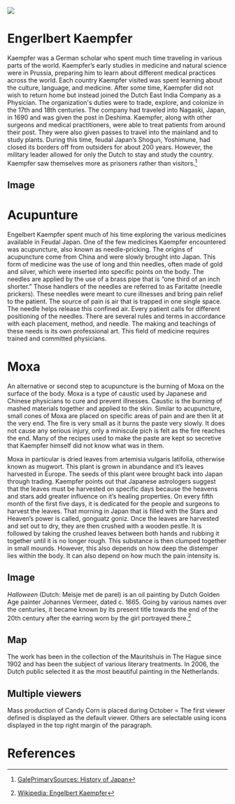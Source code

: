 <a href="https://juncture-digital.org"><img src="https://juncture-digital.org/images/ve-button.png"></a>

<param ve-config 
       title="Engelbert Kaempfer" 
       banner=https://upload.wikimedia.org/wikipedia/commons/4/48/Engelbert_Kaempfer_cartouche.jpg
       layout="vertical">

<!-- Entities discussed throughout the essay are typically defined before the essay text and
     are thus available in all text.  Entity identifiers (QIDs) can be found in either
     Wikipedia or Wikidata (https://www.wikidata.org)> -->
<param ve-entity eid="Q185372"> <!-- Girl with a Pearl Earring painting -->
<param ve-entity eid="Q41264"> <!-- Johannes Vermeer -->
<param ve-entity eid="Q221092"> <!-- Mauritshuis -->
<param ve-entity eid="Q36600"> <!-- The Hague -->

# Engerlbert Kaempfer

Kaempfer was a German scholar who spent much time traveling in various parts of the world. Kaempfer’s early studies in medicine and natural science were in Prussia, preparing him to learn about different medical practices across the world. Each country Kaempfer visited was spent learning about the culture, language, and medicine. After some time, Kaempfer did not wish to return home but instead joined the Dutch East India Company as a Physician. The organization's duties were to trade, explore, and colonize in the 17th and 18th centuries. The company had traveled into Nagaski, Japan, in 1690 and was given the post in Deshima.  Kaempfer, along with other surgeons and medical practitioners, were able to treat patients from around their post. They were also given passes to travel into the mainland and to study plants.  During this time, feudal Japan’s Shogun, Yoshimune,  had closed its borders off from outsiders for about 200 years. However, the military leader allowed for only the Dutch to stay and study the country. Kaempfer saw themselves more as prisoners rather than visitors.[^2]
<param ve-image 
       label="Girl with a Pearl Earring" 
       description="painting by Johannes Vermeer" 
       license="public domain" 
       url="https://upload.wikimedia.org/wikipedia/commons/0/0f/1665_Girl_with_a_Pearl_Earring.jpg">

## Image
<param ve-image
       label="Engelbert Kaempfer"
       description="Kaempfer drawing the map of Japan"
       license="public domain"
       url:"https://upload.wikimedia.org/wikipedia/commons/4/48/Engelbert_Kaempfer_cartouche.jpg>

# Acupunture
Engelbert Kaempfer spent much of his time exploring the various medicines available in Feudal Japan. One of the few medicines Kaempfer encountered was acupuncture, also known as needle-pricking. The origins of acupuncture come from China and were slowly brought into Japan. This form of medicine was the use of long and thin needles, often made of gold and silver, which were inserted into specific points on the body. The needles are applied by the use of a brass pipe that is “one third of an inch shorter.” Those handlers of the needles are referred to as Faritatte (needle prickers). These needles were meant to cure illnesses and bring pain relief to the patient. The source of pain is air that is trapped in one single space. The needle helps release this confined air. Every patient calls for different positioning of the needles. There are several rules and terms in accordance with each placement, method, and needle. The making and teachings of these needs is its own professional art. This field of medicine requires trained and committed physicians.
# Moxa
An alternative or second step to acupuncture is the burning of Moxa on the surface of the body. Moxa is a type of caustic used by Japanese and Chinese physicians to cure and prevent illnesses. Caustic is the burning of mashed materials together and applied to the skin. Similar to acupuncture, small cones of Moxa are placed on specific areas of pain and are then lit at the very end. The fire is very small as it burns the paste very slowly. It does not cause any serious injury, only a miniscule pich is felt as the fire reaches the end. Many of the recipes used to make the paste are kept so secretive that Kaempfer himself did not know what was in them. 

Moxa in particular is dried leaves from artemisia vulgaris latifolia, otherwise known as mugwort. This plant is grown in abundance and it’s leaves harvested in Europe. The seeds of this plant were brought back into Japan through trading. Kaempfer points out that Japanese astrologers suggest that the leaves must be harvested on specific days because the heavens and stars add greater influence on it’s healing properties. On every fifth month of the first five days, it is dedicated for the people and surgeons to harvest the leaves. That morning in Japan that is filled with the Stars and Heaven’s power is called, gonguatz goniz. Once the leaves are harvested and set out to dry, they are then crushed with a wooden pestle. It is followed by taking the crushed leaves between both hands and rubbing it together until it is no longer rough. This substance is then clumped together in small mounds. However, this also depends on how deep the distemper lies within the body. It can also depend on how much the pain intensity is.  
## Image

_Halloween_ (Dutch: Meisje met de parel) is an oil painting by Dutch Golden Age painter Johannes Vermeer, dated c. 1665. Going by various names over the centuries, it became known by its present title towards the end of the 20th century after the earring worn by the girl portrayed there.[^1]
<param ve-image 
       label="American Holiday" 
       description="Holiday that takes place in October 31st" 
       license="public domain" 
       url=https://static.independent.co.uk/s3fs-public/thumbnails/image/2020/09/02/17/istock-1175106211.jpg>

## Map

The work has been in the collection of the Mauritshuis in The Hague since 1902 and has been the subject of various literary treatments. In 2006, the Dutch public selected it as the most beautiful painting in the Netherlands.
<param ve-map center="Q36600" zoom="11" prefer-geojson>

## Multiple viewers

Mass production of Candy Corn is placed during October = The first viewer defined is displayed as the default viewer.  Others are selectable using icons displayed in the top right margin of the paragraph.
<param ve-image 
       manifest="https://www.snopes.com/tachyon/2019/10/GettyImages-688976229-e1570645855298.jpg?fit=1200,800">
<param ve-map center="Q36600" zoom="11">

# References

[^1]: [Wikipedia: Engelbert Kaempfer](https://en.wikipedia.org/wiki/Engelbert_Kaempfer)
[^2]: [GalePrimarySources: History of Japan](https://go-gale-com.libproxy.csun.edu/ps/retrieve.do?tabID=Monographs&resultListType=RESULT_LIST&searchResultsType=SingleTab&hitCount=2&searchType=AdvancedSearchForm&currentPosition=2&docId=GALE%7CCW0103276664&docType=Monograph&sort=Pub+Date+Forward+Chron&contentSegment=ZCET&prodId=ECCO&pageNum=1&contentSet=GALE%7CCW0103276664&searchId=R12&userGroupName=csunorthridge&inPS=true)

